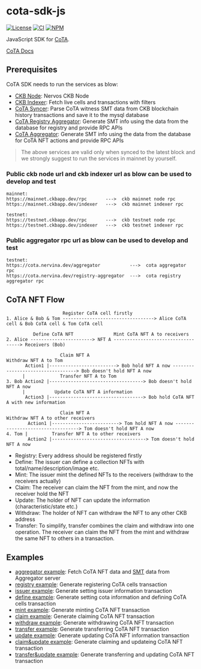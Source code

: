 # cota-sdk-js

[![License](https://img.shields.io/badge/license-MIT-green)](https://github.com/nervina-labs/cota-sdk-js/blob/develop/LICENSE)
[![CI](https://github.com/nervina-labs/cota-sdk-js/actions/workflows/build.yml/badge.svg?branch=develop)](https://github.com/nervina-labs/cota-sdk-js/actions)
[![NPM](https://img.shields.io/npm/v/@nervina-labs/cota-sdk/latest.svg)](https://www.npmjs.com/package/@nervina-labs/cota-sdk)

JavaScript SDK for [CoTA](https://talk.nervos.org/t/rfc-cota-a-compact-token-aggregator-standard-for-extremely-low-cost-nfts-and-fts/6338).

[CoTA Docs](https://developer.mibao.net/docs/develop/cota/overview)

## Prerequisites

CoTA SDK needs to run the services as blow:

- [CKB Node](https://docs.nervos.org/docs/basics/guides/testnet): Nervos CKB Node
- [CKB Indexer](https://github.com/nervosnetwork/ckb-indexer): Fetch live cells and transactions with filters
- [CoTA Syncer](https://github.com/nervina-labs/cota-nft-entries-syncer): Parse CoTA witness SMT data from CKB blockchain history transactions and save it to the mysql database
- [CoTA Registry Aggregator](https://github.com/nervina-labs/cota-registry-aggregator): Generate SMT info using the data from the database for registry and provide RPC APIs
- [CoTA Aggregator](https://github.com/nervina-labs/cota-aggregator): Generate SMT info using the data from the database for CoTA NFT actions and provide RPC APIs

> The above services are valid only when synced to the latest block and we strongly suggest to run the services in mainnet by yourself.

### Public ckb node url and ckb indexer url as blow can be used to develop and test

```
mainnet:
https://mainnet.ckbapp.dev/rpc       --->  ckb mainnet node rpc
https://mainnet.ckbapp.dev/indexer   --->  ckb mainnet indexer rpc

testnet:
https://testnet.ckbapp.dev/rpc       --->  ckb testnet node rpc
https://testnet.ckbapp.dev/indexer   --->  ckb testnet indexer rpc
```

### Public aggregator rpc url as blow can be used to develop and test

```
testnet:
https://cota.nervina.dev/aggregator           --->  cota aggregator rpc
https://cota.nervina.dev/registry-aggregator  --->  cota registry aggregator rpc
```

## CoTA NFT Flow

```
                     Register CoTA cell firstly
1. Alice & Bob & Tom ----------------------------------> Alice CoTA cell & Bob CoTA cell & Tom CoTA cell

          Define CoTA NFT               Mint CoTA NFT A to receivers
2. Alice -----------------------> NFT A -----------------------------------> Receivers (Bob)

                    Claim NFT A                                  Withdraw NFT A to Tom
       Action1 |-------------------------> Bob hold NFT A now ----------------------------------> Bob doesn't hold NFT A now
      |             Transfer NFT A to Tom
3. Bob Action2 |-----------------------------------> Bob doesn't hold NFT A now
      |           Update CoTA NFT A information
       Action3 |-----------------------------------> Bob hold CoTA NFT A with new information

                    Claim NFT A                                 Withdraw NFT A to other receivers
        Action1 |-------------------------> Tom hold NFT A now ----------------------------------> Tom doesn't hold NFT A now
4. Tom |         Transfer NFT A to other receivers
        Action2 |-----------------------------------> Tom doesn't hold NFT A now

```

- Registry:  Every address should be registered firstly
- Define:    The issuer can define a collection NFTs with total/name/description/image etc.
- Mint:      The issuer mint the defined NFTs to the receivers (withdraw to the receivers actually)
- Claim:     The receiver can claim the NFT from the mint, and now the receiver hold the NFT
- Update:    The holder of NFT can update the information (characteristic/state etc.)
- Withdraw:  The holder of NFT can withdraw the NFT to any other CKB address
- Transfer:  To simplify, transfer combines the claim and withdraw into one operation. The receiver can claim the NFT from the mint and withdraw the same NFT to others in a transaction.

## Examples

- [aggregator example](https://github.com/nervina-labs/cota-sdk-js/blob/develop/example/aggregator.ts): Fetch CoTA NFT data and [SMT](https://github.com/nervosnetwork/sparse-merkle-tree) data from Aggregator server
- [registry example](https://github.com/nervina-labs/cota-sdk-js/blob/develop/example/registry.ts): Generate registering CoTA cells transaction
- [issuer example](https://github.com/nervina-labs/cota-sdk-js/blob/develop/example/issuer.ts): Generate setting issuer information transaction
- [define example](https://github.com/nervina-labs/cota-sdk-js/blob/develop/example/define.ts): Generate setting cota information and defining CoTA cells transaction
- [mint example](https://github.com/nervina-labs/cota-sdk-js/blob/develop/example/mint.ts): Generate minting CoTA NFT transaction
- [claim example](https://github.com/nervina-labs/cota-sdk-js/blob/develop/example/claim.ts): Generate claiming CoTA NFT transaction
- [withdraw example](https://github.com/nervina-labs/cota-sdk-js/blob/develop/example/withdraw.ts): Generate withdrawing CoTA NFT transaction
- [transfer example](https://github.com/nervina-labs/cota-sdk-js/blob/develop/example/transfer.ts): Generate transferring CoTA NFT transaction
- [update example](https://github.com/nervina-labs/cota-sdk-js/blob/develop/example/update.ts): Generate updating CoTA NFT information transaction
- [claim&update example](https://github.com/nervina-labs/cota-sdk-js/blob/develop/example/claim-update.ts): Generate claiming and updateing CoTA NFT transaction
- [transfer&update example](https://github.com/nervina-labs/cota-sdk-js/blob/develop/example/transfer-update.ts): Generate transferring and updating CoTA NFT transaction
